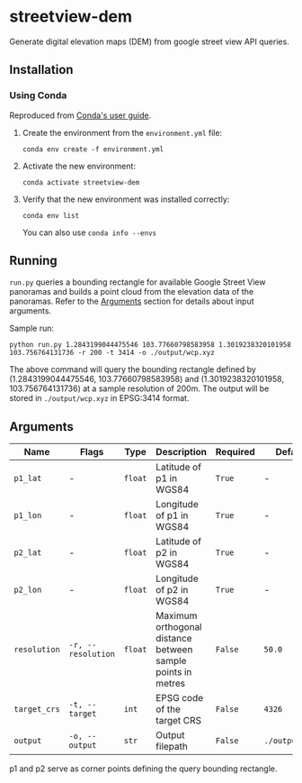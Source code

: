 # streetview-dem

Generate digital elevation maps (DEM) from google street view API queries.

## Installation

### Using Conda

Reproduced from [Conda's user guide](https://conda.io/projects/conda/en/latest/user-guide/tasks/manage-environments.html#creating-an-environment-from-an-environment-yml-file).

1. Create the environment from the ```environment.yml``` file:
    ```shell
    conda env create -f environment.yml
    ```
2. Activate the new environment:
    ```shell
    conda activate streetview-dem
    ```
3. Verify that the new environment was installed correctly:
    ```shell
    conda env list
    ```
    You can also use ```conda info --envs```

## Running

```run.py``` queries a bounding rectangle for available Google Street View panoramas and builds a point cloud from the elevation data of the panoramas. Refer to the [Arguments](#arguments) section for details about input arguments.

Sample run:
```shell
python run.py 1.2843199044475546 103.77660798583958 1.3019238320101958 103.756764131736 -r 200 -t 3414 -o ./output/wcp.xyz
```
The above command will query the bounding rectangle defined by (1.2843199044475546, 103.77660798583958) and (1.3019238320101958, 103.756764131736) at a sample resolution of 200m. The output will be stored in ```./output/wcp.xyz``` in EPSG:3414 format.

## <a name="arguments"></a>Arguments

| Name             | Flags                  | Type        | Description                                                 | Required    | Default            |
|------------------|------------------------|-------------|-------------------------------------------------------------|-------------|--------------------|
| ```p1_lat```     | -                      | ```float``` | Latitude of p1 in WGS84                                     | ```True```  | -                  |
| ```p1_lon```     | -                      | ```float``` | Longitude of p1 in WGS84                                    | ```True```  | -                  |
| ```p2_lat```     | -                      | ```float``` | Latitude of p2 in WGS84                                     | ```True```  | -                  |
| ```p2_lon```     | -                      | ```float``` | Longitude of p2 in WGS84                                    | ```True```  | -                  |
| ```resolution``` | ```-r, --resolution``` | ```float``` | Maximum orthogonal distance between sample points in metres | ```False``` | ```50.0```         |
| ```target_crs``` | ```-t, --target```     | ```int```   | EPSG code of the target CRS                                 | ```False``` | ```4326```         |
| ```output```     | ```-o, --output```     | ```str```   | Output filepath                                             | ```False``` | ```./output.csv``` |

p1 and p2 serve as corner points defining the query bounding rectangle.